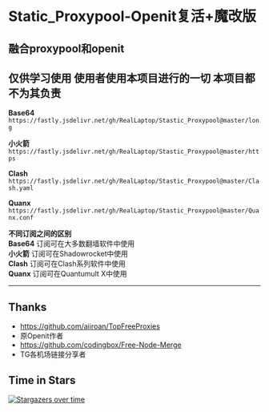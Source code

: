 # Static_Proxypool-Openit复活+魔改版
融合proxypool和openit
-
仅供学习使用
使用者使用本项目进行的一切
本项目都不为其负责
-
**Base64**
```https://fastly.jsdelivr.net/gh/RealLaptop/Stastic_Proxypool@master/long```

**小火箭**
```https://fastly.jsdelivr.net/gh/RealLaptop/Stastic_Proxypool@master/https```

**Clash**
```https://fastly.jsdelivr.net/gh/RealLaptop/Stastic_Proxypool@master/Clash.yaml```

**Quanx**
```https://fastly.jsdelivr.net/gh/RealLaptop/Stastic_Proxypool@master/Quanx.conf```

**不同订阅之间的区别**
<br>**Base64** 订阅可在大多数翻墙软件中使用 
<br>**小火箭** 订阅可在Shadowrocket中使用 
<br>**Clash** 订阅可在Clash系列软件中使用 
<br>**Quanx** 订阅可在Quantumult X中使用

<!--**节点备注里**-->
<!--<br>**N** = 完全解锁Netflix｜**N(-)** = 解锁Netflix自制剧  <br>**D** = Disney+｜**B** = B站港澳台｜**B(T)** = 台湾专属-->

<!--本订阅由Openit节点网络和互联网公开节点组成节点网络稳定且可持续发展,下为节点网络分布-->
<!--稳定x安全=**贵**｜稳定x白嫖=**危险**｜安全x白嫖=**不稳定**｜稳定x~~安全~~x白嫖=**本仓库** 欢迎大家**Star！**-->
***
## Thanks
- https://github.com/aiiroan/TopFreeProxies
- 原Openit作者
- https://github.com/codingbox/Free-Node-Merge
- TG各机场链接分享者
## Time in Stars
<!--替换成自己的仓库和名字就可以用了-->
[![Stargazers over time](https://starchart.cc/RealLaptop/Stastic_Proxypool.svg)](https://starchart.cc/RealLaptop/Stastic_Proxypool)

